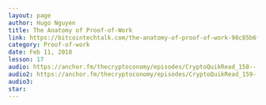 ```yaml
---
layout: page
author: Hugo Nguyen
title: The Anatomy of Proof-of-Work
link: https://bitcointechtalk.com/the-anatomy-of-proof-of-work-98c85b6f6667
category: Proof-of-work
date: Feb 11, 2018
lesson: 17
audio: https://anchor.fm/thecryptoconomy/episodes/CryptoQuikRead_158---Anatomy-of-Proof-of-Work-Part-1---Hugo-Nguyen-e2ndpg/a-a7d5vg
audio2: https://anchor.fm/thecryptoconomy/episodes/CryptoQuikRead_159---Bitcoin--Chance--and-Randomness-Part-2---Hugo-Nguyen-e2ndpi/a-a7d5vf
audio3: 
star: 
---
```

